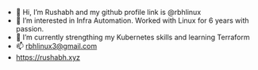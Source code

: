 - 👋 Hi, I’m Rushabh and my github profile link is @rbhlinux
- 👀 I’m interested in Infra Automation. Worked with Linux for 6 years with passion.
- 🌱 I’m currently strengthing my Kubernetes skills and learning Terraform
- 📫 rbhlinux3@gmail.com
- https://rushabh.xyz

<!---
rushabh-github/rushabh-github is a ✨ special ✨ repository because its `README.md` (this file) appears on your GitHub profile.
You can click the Preview link to take a look at your changes.
--->
